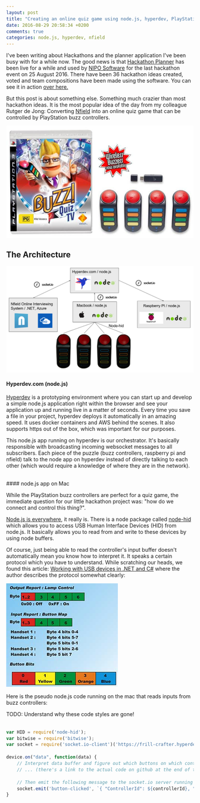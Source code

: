 ```yaml
---
layout: post
title: "Creating an online quiz game using node.js, hyperdev, PlayStation buzz controllers, raspberry PI and Nfield"
date: 2016-08-29 20:58:34 +0200
comments: true
categories: node.js, hyperdev, nfield
---
```


I've been writing about Hackathons and the planner application I've been busy 
with for a while now. The good news is that [Hackathon Planner](https://github.com/hakant/HackathonPlanner) has been live for a while and used by 
[NIPO Software](http://niposoftware.com/) for the last hackathon event on 25 August 2016. There have been 36 hackathon ideas
created, voted and team compositions have been made using the software. You can see it in action 
<a href="/assets/Online_Quiz_Game/HackathonPlanner.gif" target="_blank">over here.</a>

But this post is about something else. Something much crazier than most hackathon ideas. It is the most popular
idea of the day from my colleague Rutger de Jong: Converting [Nfield](https://www.niposoftware.com/Products/Nfield) into an online 
quiz game that can be controlled by PlayStation buzz controllers.

![Quiz Game with Play Station Buzz](/assets/Online_Quiz_Game/PlayStationBuzz.jpg)

## The Architecture

![Quiz Game - Architecture Diagram](/assets/Online_Quiz_Game/Architecture-Diagram.png)

#### Hyperdev.com (node.js)

[Hyperdev](https://hyperdev.com) is a prototyping environment where you can start up and develop a simple node.js application 
right within the browser and see your application up and running live in a matter of seconds. Every time you save a file 
in your project, hyperdev deploys it automatically in an amazing speed. It uses docker containers and AWS behind the scenes. 
It also supports https out of the box, which was important for our purposes.

This node.js app running on hyperdev is our orchestrator. It's basically responsible with broadcasting incoming websocket
messages to all subscribers. Each piece of the puzzle (buzz controllers, raspberry pi and nfield) talk to the node app on 
hyperdev instead of directly talking to each other (which would require a knowledge of where they are in the network).

<br/>
#### node.js app on Mac

While the PlayStation buzz controllers are perfect for a quiz game, the immediate question for our little hackathon 
project was: "how do we connect and control this thing?". 

[Node.js is everywhere](https://www.youtube.com/watch?v=Qkkmz5VZoMQ), it really is. There is a node package called 
[node-hid](https://github.com/node-hid/node-hid) which allows you to access USB Human Interface Devices (HID) from 
node.js. It basically allows you to read from and write to these devices by using node buffers.

Of course, just being able to read the controller's input buffer doesn't automatically mean you know how to interpret it.
It speaks a certain protocol which you have to understand. While scratching our heads, we found this article: 
[Working with USB devices in .NET and C#](http://www.developerfusion.com/article/84338/making-usb-c-friendly/) where 
the author describes the protocol somewhat clearly:

![PlayStation Buzz - Protocol](/assets/Online_Quiz_Game/buzz-protocol.jpg)

Here is the pseudo node.js code running on the mac that reads inputs from buzz controllers:

TODO: Understand why these code styles are gone!

``` javascript

var HID = require('node-hid');
var bitwise = require('bitwise');
var socket = require('socket.io-client')('https://frill-crafter.hyperdev.space');

device.on("data", function(data) {
    // Interpret data buffer and figure out which buttons on which controllers are being pressed
    // ... (there's a link to the actual code on github at the end of this post)

    // Then emit the following message to the socket.io server running on hyperdev (per controller)
    socket.emit('button-clicked', `{ "ControllerId": ${controllerId}, "ButtonId": ${buttonId} }`);
}


```












